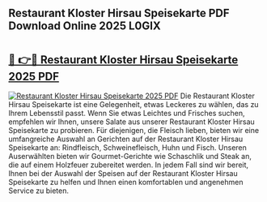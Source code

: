 ## Restaurant Kloster Hirsau Speisekarte PDF Download Online 2025 L0GIX

# <h2><a href="http://gccdrq2.nevu.top/?p=Restaurant+Kloster+Hirsau+Speisekarte">🔗 👉🔴 Restaurant Kloster Hirsau Speisekarte 2025 PDF</a></h2>

[![Restaurant Kloster Hirsau Speisekarte 2025 PDF](https://i.imgur.com/dBaPXMq.png)](http://gccdrq2.nevu.top/?p=Restaurant+Kloster+Hirsau+Speisekarte)
Die Restaurant Kloster Hirsau Speisekarte ist eine Gelegenheit, etwas Leckeres zu wählen, das zu Ihrem Lebensstil passt. Wenn Sie etwas Leichtes und Frisches suchen, empfehlen wir Ihnen, unsere Salate aus unserer Restaurant Kloster Hirsau Speisekarte zu probieren. Für diejenigen, die Fleisch lieben, bieten wir eine umfangreiche Auswahl an Gerichten auf der Restaurant Kloster Hirsau Speisekarte an: Rindfleisch, Schweinefleisch, Huhn und Fisch. Unseren Auserwählten bieten wir Gourmet-Gerichte wie Schaschlik und Steak an, die auf einem Holzfeuer zubereitet werden. In jedem Fall sind wir bereit, Ihnen bei der Auswahl der Speisen auf der Restaurant Kloster Hirsau Speisekarte zu helfen und Ihnen einen komfortablen und angenehmen Service zu bieten.
